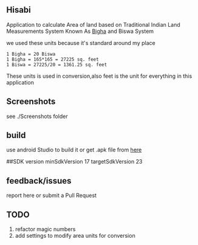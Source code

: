 ## Hisabi
Application to calculate Area of land based on Traditional Indian Land Measurements System Known As [Bigha](https://en.wikipedia.org/wiki/Bigha) and Biswa System

we used these units because it's standard around my place

    1 Bigha = 20 Biswa
    1 Bigha = 165*165 = 27225 sq. feet
    1 Biswa = 27225/20 = 1361.25 sq. feet

These units is used in conversion,also feet is the unit for everything in this application

## Screenshots
see ./Screenshots folder

## build
use android Studio to build it or get .apk file from [here](https://drive.google.com/file/d/0B5fpeQtE9oicZkZBMWZwbFM5OEk/view?usp=drivesdk)

##SDK version
    minSdkVersion 17
    targetSdkVersion 23

## feedback/issues
report here or submit a Pull Request


## TODO
1. refactor magic numbers
2. add settings to modify area units for conversion
